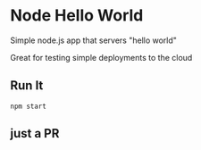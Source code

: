# Node Hello World

Simple node.js app that servers "hello world"

Great for testing simple deployments to the cloud

## Run It

`npm start`

## just a PR
